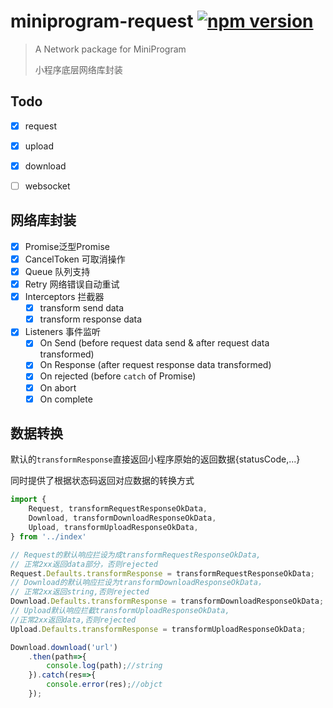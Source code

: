# miniprogram-request [![npm version](https://badge.fury.io/js/miniprogram-request.svg)](https://npmjs.com/package/miniprogram-request)

> A Network package for MiniProgram
>
> 小程序底层网络库封装


## Todo
* [x] request
* [x] upload
* [x] download
* [ ] websocket


## 网络库封装

* [x] Promise<T>泛型Promise
* [x] CancelToken 可取消操作
* [x] Queue 队列支持
* [x] Retry 网络错误自动重试
* [x] Interceptors 拦截器
    * [x] transform send data
    * [x] transform response data
* [x] Listeners 事件监听
    * [x] On Send (before request data send & after request data transformed)
    * [x] On Response (after request response data transformed)
    * [x] On rejected (before `catch` of Promise)
    * [x] On abort
    * [x] On complete

## 数据转换

默认的`transformResponse`直接返回小程序原始的返回数据{statusCode,...}

同时提供了根据状态码返回对应数据的转换方式

```js
import {
    Request, transformRequestResponseOkData,
    Download, transformDownloadResponseOkData,
    Upload, transformUploadResponseOkData,
} from '../index'

// Request的默认响应拦设为成transformRequestResponseOkData,
// 正常2xx返回data部分，否则rejected
Request.Defaults.transformResponse = transformRequestResponseOkData;
// Download的默认响应拦设为transformDownloadResponseOkData，
// 正常2xx返回string,否则rejected
Download.Defaults.transformResponse = transformDownloadResponseOkData;
// Upload默认响应拦截transformUploadResponseOkData,
//正常2xx返回data,否则rejected
Upload.Defaults.transformResponse = transformUploadResponseOkData;

Download.download('url')
    .then(path=>{
        console.log(path);//string
    }).catch(res=>{
        console.error(res);//objct
    });
```
